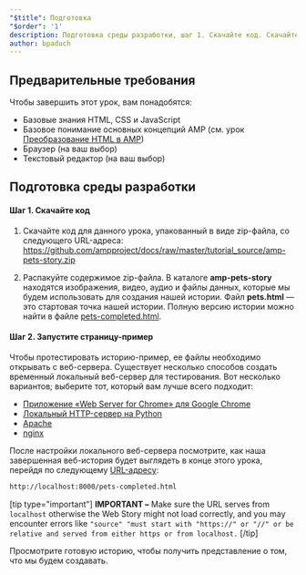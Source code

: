 ```yaml
---
"$title": Подготовка
"$order": '1'
description: Подготовка среды разработки, шаг 1. Скачайте код. Скачайте код примера для данного урока либо в виде ZIP-файла, либо через git...
author: bpaduch
---
```


## Предварительные требования

Чтобы завершить этот урок, вам понадобятся:

- Базовые знания HTML, CSS и JavaScript
- Базовое понимание основных концепций AMP (см. урок [Преобразование HTML в AMP](../../../../documentation/guides-and-tutorials/start/converting/index.md?format=websites))
- Браузер (на ваш выбор)
- Текстовый редактор (на ваш выбор)

## Подготовка среды разработки

#### Шаг 1. Скачайте код

1. Скачайте код для данного урока, упакованный в виде zip-файла, со следующего URL-адреса: <a href="https://github.com/ampproject/docs/raw/master/tutorial_source/amp-pets-story.zip">https://github.com/ampproject/docs/raw/master/tutorial_source/amp-pets-story.zip</a>

2. Распакуйте содержимое zip-файла. В каталоге **amp-pets-story** находятся изображения, видео, аудио и файлы данных, которые мы будем использовать для создания нашей истории. Файл **pets.html** — это стартовая точка нашей истории. Полную версию истории можно найти в файле [pets-completed.html](https://github.com/ampproject/docs/blob/master/tutorial_source/amp-pets-story/pets-completed.html).

#### Шаг 2. Запустите страницу-пример

Чтобы протестировать историю-пример, ее файлы необходимо открывать с веб-сервера. Существует несколько способов создать временный локальный веб-сервер для тестирования. Вот несколько вариантов; выберите тот, который вам лучше всего подходит:

- [Приложение «Web Server for Chrome» для Google Chrome](https://chrome.google.com/webstore/detail/web-server-for-chrome/ofhbbkphhbklhfoeikjpcbhemlocgigb)
- [Локальный HTTP-сервер на Python](https://developer.mozilla.org/en-US/docs/Learn/Common_questions/set_up_a_local_testing_server#Running_a_simple_local_HTTP_server)
- [Apache](https://httpd.apache.org/docs/2.4/getting-started.html)
- [nginx](http://nginx.org/)

После настройки локального веб-сервера посмотрите, как наша завершенная веб-история будет выглядеть в конце этого урока, перейдя по следующему <a href="http://localhost:8000/pets-completed.html">URL-адресу</a>:

```html
http://localhost:8000/pets-completed.html
```

[tip type="important"] **IMPORTANT –** Make sure the URL serves from `localhost` otherwise the Web Story might not load correctly, and you may encounter errors like `"source" "must start with "https://" or "//" or be relative and served from either https or from localhost.` [/tip]

Просмотрите готовую историю, чтобы получить представление о том, что мы будем создавать.
